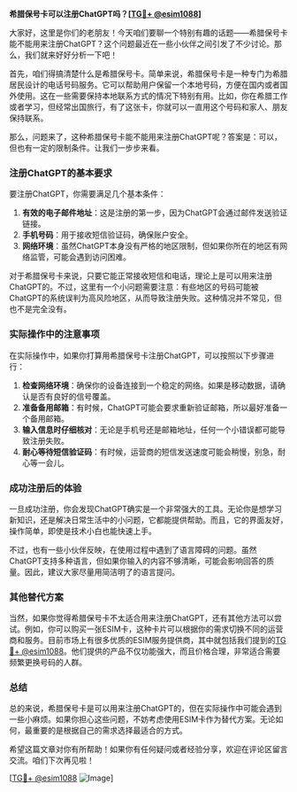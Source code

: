 **希腊保号卡可以注册ChatGPT吗？[[TG💪+ @esim1088](https://t.me/s/esim1088)]**

大家好，这里是你们的老朋友！今天咱们要聊一个特别有趣的话题——希腊保号卡能不能用来注册ChatGPT？这个问题最近在一些小伙伴之间引发了不少讨论。那么，我们就来好好分析一下吧！

首先，咱们得搞清楚什么是希腊保号卡。简单来说，希腊保号卡是一种专门为希腊居民设计的电话号码服务。它可以帮助用户保留一个本地号码，方便在国内或者国外使用。这在一些需要保持本地联系方式的情况下特别有用。比如，你在希腊工作或者学习，但经常出国旅行，有了这张卡，你就可以一直用这个号码和家人、朋友保持联系。

那么，问题来了，这种希腊保号卡能不能用来注册ChatGPT呢？答案是：可以，但也有一定的限制条件。让我们一步步来看。

### 注册ChatGPT的基本要求

要注册ChatGPT，你需要满足几个基本条件：

1. **有效的电子邮件地址**：这是注册的第一步，因为ChatGPT会通过邮件发送验证链接。
2. **手机号码**：用于接收短信验证码，确保账户安全。
3. **网络环境**：虽然ChatGPT本身没有严格的地区限制，但如果你所在的地区有网络监管，可能会遇到访问困难。

对于希腊保号卡来说，只要它能正常接收短信和电话，理论上是可以用来注册ChatGPT的。不过，这里有一个小问题需要注意：有些地区的号码可能被ChatGPT的系统误判为高风险地区，从而导致注册失败。这种情况并不常见，但也不是完全没有。

### 实际操作中的注意事项

在实际操作中，如果你打算用希腊保号卡注册ChatGPT，可以按照以下步骤进行：

1. **检查网络环境**：确保你的设备连接到一个稳定的网络。如果是移动数据，请确认是否有良好的信号覆盖。
2. **准备备用邮箱**：有时候，ChatGPT可能会要求重新验证邮箱，所以最好准备一个备用邮箱。
3. **输入信息时仔细核对**：无论是手机号还是邮箱地址，任何一个小错误都可能导致注册失败。
4. **耐心等待短信验证码**：有时候，运营商的短信发送速度可能会稍慢，别急，耐心等一会儿。

### 成功注册后的体验

一旦成功注册，你会发现ChatGPT确实是一个非常强大的工具。无论你是想学习新知识，还是解决日常生活中的小问题，它都能提供帮助。而且，它的界面友好，操作简单，即使是技术小白也能快速上手。

不过，也有一些小伙伴反映，在使用过程中遇到了语言障碍的问题。虽然ChatGPT支持多种语言，但如果你输入的内容不够清晰，可能会影响回答的质量。因此，建议大家尽量用简洁明了的语言提问。

### 其他替代方案

当然，如果你觉得希腊保号卡不太适合用来注册ChatGPT，还有其他方法可以尝试。例如，你可以购买一张ESIM卡，这种卡片可以根据你的需求切换不同的运营商和服务。目前市场上有很多优质的ESIM服务提供商，其中就包括我们提到的[TG💪+ @esim1088](https://t.me/s/esim1088)。他们提供的产品不仅功能强大，而且价格合理，非常适合需要频繁更换号码的人群。

### 总结

总的来说，希腊保号卡是可以用来注册ChatGPT的，但在实际操作中可能会遇到一些小麻烦。如果你担心这些问题，不妨考虑使用ESIM卡作为替代方案。无论如何，最重要的是根据自己的需求选择最适合的方式。

希望这篇文章对你有所帮助！如果你有任何疑问或者经验分享，欢迎在评论区留言交流。咱们下次再见啦！

[[TG💪+ @esim1088](https://t.me/s/esim1088) ![Image](https://i.postimg.cc/4NQfJmqS/Snipaste-2025-05-13-00-14-12.png)]